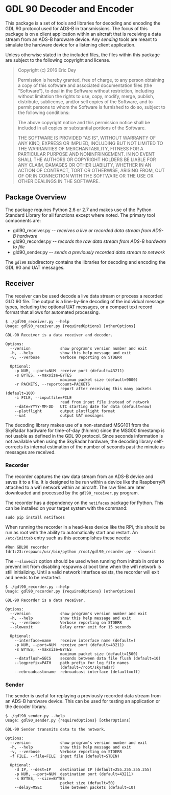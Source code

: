 # GDL 90 Decoder and Encoder

This package is a set of tools and libraries for decoding and encoding the GDL
90 protocol used for ADS-B in transmissions. The focus of this package is on a
client application within an aircraft that is receiving a data stream from an
ADS-B hardware device. Any _sending_ tools are meant to simulate the hardware
device for a listening client application.

Unless otherwise stated in the included files, the files within this package
are subject to the following copyright and license.

> Copyright (c) 2016 Eric Dey
> 
> Permission is hereby granted, free of charge, to any person obtaining a copy
> of this software and associated documentation files (the "Software"), to deal
> in the Software without restriction, including without limitation the rights
> to use, copy, modify, merge, publish, distribute, sublicense, and/or sell
> copies of the Software, and to permit persons to whom the Software is
> furnished to do so, subject to the following conditions:
> 
> The above copyright notice and this permission notice shall be included in
> all copies or substantial portions of the Software.
> 
> THE SOFTWARE IS PROVIDED "AS IS", WITHOUT WARRANTY OF ANY KIND, EXPRESS OR
> IMPLIED, INCLUDING BUT NOT LIMITED TO THE WARRANTIES OF MERCHANTABILITY,
> FITNESS FOR A PARTICULAR PURPOSE AND NONINFRINGEMENT. IN NO EVENT SHALL THE
> AUTHORS OR COPYRIGHT HOLDERS BE LIABLE FOR ANY CLAIM, DAMAGES OR OTHER
> LIABILITY, WHETHER IN AN ACTION OF CONTRACT, TORT OR OTHERWISE, ARISING FROM,
> OUT OF OR IN CONNECTION WITH THE SOFTWARE OR THE USE OR OTHER DEALINGS IN THE
> SOFTWARE.


## Package Overview

The package requires Python 2.6 or 2.7 and makes use of the Python Standard
Library for all functions except where noted. The primary tool components are:

* gdl90_receiver.py -- _receives a live or recorded data stream from ADS-B hardware_
* gld90_recorder.py -- _records the raw data stream from ADS-B hardware to file_
* gld90_sender.py -- _sends a previously recorded data stream to network_

The `gdl90` subdirectory contains the libraries for decoding and encoding the
GDL 90 and UAT messages.


## Receiver

The receiver can be used decode a live data stream or process a recorded GLD 90
file. The output is a line-by-line decoding of the individual message types,
including the optional UAT messages, or a compact text record format that
allows for automated processing.

```
$ ./gdl90_receiver.py --help
Usage: gdl90_receiver.py {requiredOptions} [otherOptions]

GDL-90 Receiver is a data receiver and decoder.

Options:
  --version             show program's version number and exit
  -h, --help            show this help message and exit
  -v, --verbose         Verbose reporting on STDERR

  Optional:
    -p NUM, --port=NUM  receive port (default=43211)
    -s BYTES, --maxsize=BYTES
                        maximum packet size (default=9000)
    -r PACKETS, --reportcount=PACKETS
                        report after receiving this many packets (default=100)
    -i FILE, --inputfile=FILE
                        read from input file instead of network
    --date=YYYY-MM-DD   UTC starting date for data (default=now)
    --plotflight        output plotflight format
    --uat               output UAT messages
```

The decoding library makes use of a non-standard MSG101 from the SkyRadar
hardware for time-of-day (hh:mm) since the MSG00 timestamp is not usable as
defined in the GDL 90 protocol. Since seconds information is not available when
using the SkyRadar hardware, the decoding library self-corrects its internal
estimation of the number of seconds past the minute as messages are received.


### Recorder

The recorder captures the raw data stream from an ADS-B device and saves it to
a file. It is designed to be run within a device like the RaspberryPi attached
to a wifi network within an aircraft. The raw files are later downloaded and
processed by the `gdl90_receiver.py` program.

The recorder has a dependency on the `netifaces` package for Python. This can
be installed on your target system with the command:

```
sudo pip install netifaces
```

When running the recorder in a head-less device like the RPi, this should be
run as root with the ability to automatically start and restart. An
`/etc/inittab` entry such as this accomplishes these needs:

```
#Run GDL90 recorder
fdr1:23:respawn:/usr/bin/python /root/gdl90_recorder.py --slowexit
```

The `--slowexit` option should be used when running from inittab in order to
prevent init from disabling respawns at boot time when the wifi network is
still initializing. Until a valid network interface exists, the recorder will
exit and needs to be restarted.


```
$ ./gdl90_recorder.py --help
Usage: gdl90_recorder.py {requiredOptions} [otherOptions]

GDL-90 Recorder is a data receiver.

Options:
  --version             show program's version number and exit
  -h, --help            show this help message and exit
  -v, --verbose         Verbose reporting on STDERR
  --slowexit            Delay error exit for 15 seconds

  Optional:
    --interface=name    receive interface name (default=)
    -p NUM, --port=NUM  receive port (default=43211)
    -s BYTES, --maxsize=BYTES
                        maximum packet size (default=1500)
    --dataflush=SECS    seconds between data file flush (default=10)
    --logprefix=PATH    path prefix for log file names
                        (default=/root/skyradar)
    --rebroadcast=name  rebroadcast interface (default=off)
```


### Sender

The sender is useful for replaying a previously recorded data stream from an
ADS-B hardware device. This can be used for testing an application or the
decoder library.


```
$ ./gdl90_sender.py --help
Usage: gdl90_sender.py {requiredOptions} [otherOptions]

GDL-90 Sender transmits data to the network.

Options:
  --version             show program's version number and exit
  -h, --help            show this help message and exit
  -v, --verbose         Verbose reporting on STDERR
  -f FILE, --file=FILE  input file (default=STDIN)

  Optional:
    -d IP, --dest=IP    destination IP (default=255.255.255.255)
    -p NUM, --port=NUM  destination port (default=43211)
    -s BYTES, --size=BYTES
                        packet size (default=50)
    --delay=MSEC        time between packets (default=10)
```

